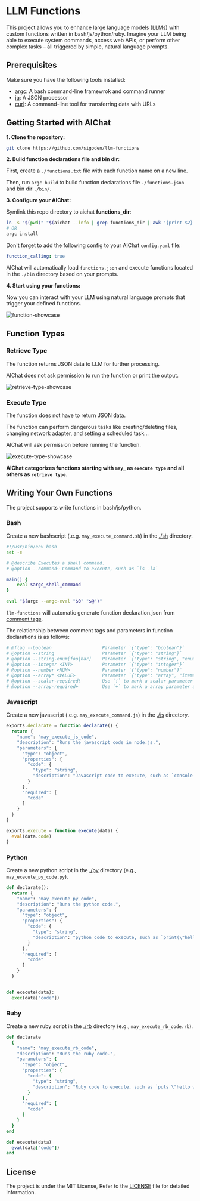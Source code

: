 # LLM Functions

This project allows you to enhance large language models (LLMs) with custom functions written in bash/js/python/ruby. Imagine your LLM being able to execute system commands, access web APIs, or perform other complex tasks – all triggered by simple, natural language prompts.

## Prerequisites

Make sure you have the following tools installed:

- [argc](https://github.com/sigoden/argc): A bash command-line framewrok and command runner
- [jq](https://github.com/jqlang/jq): A JSON processor
- [curl](https://curl.se): A command-line tool for transferring data with URLs 

## Getting Started with AIChat

**1. Clone the repository:**

```sh
git clone https://github.com/sigoden/llm-functions
```

**2. Build function declarations file and bin dir:**

First, create a `./functions.txt` file with each function name on a new line.

Then, run `argc build` to build function declarations file `./functions.json` and bin dir `./bin/`.

**3. Configure your AIChat:**

Symlink this repo directory to aichat **functions_dir**:

```sh
ln -s "$(pwd)" "$(aichat --info | grep functions_dir | awk '{print $2}')"
# OR
argc install
```

Don't forget to add the following config to your AIChat `config.yaml` file:

```yaml
function_calling: true
```

AIChat will automatically load `functions.json` and execute functions located in the `./bin` directory based on your prompts.

**4. Start using your functions:**

Now you can interact with your LLM using natural language prompts that trigger your defined functions.

![function-showcase](https://github.com/sigoden/llm-functions/assets/4012553/391867dd-577c-4aaa-9ff2-c9e67fb0f3a3)


## Function Types

### Retrieve Type

The function returns JSON data to LLM for further processing.

AIChat does not ask permission to run the function or print the output.

![retrieve-type-showcase](https://github.com/sigoden/llm-functions/assets/4012553/7e628834-9863-444a-bad8-7b51bfb18dff)

### Execute Type

The function does not have to return JSON data.

The function can perform dangerous tasks like creating/deleting files, changing network adapter, and setting a scheduled task...

AIChat will ask permission before running the function.

![execute-type-showcase](https://github.com/sigoden/llm-functions/assets/4012553/1dbc345f-daf9-4d65-a49f-3df8c7df1727)

**AIChat categorizes functions starting with `may_` as `execute type` and all others as `retrieve type`.**

## Writing Your Own Functions

The project supports write functions in bash/js/python.

### Bash

Create a new bashscript (.e.g. `may_execute_command.sh`) in the [./sh](./sh/) directory. 

```sh
#!/usr/bin/env bash
set -e

# @describe Executes a shell command.
# @option --command~ Command to execute, such as `ls -la`

main() {
    eval $argc_shell_command
}

eval "$(argc --argc-eval "$0" "$@")"
```

`llm-functions` will automatic generate function declaration.json from [comment tags](https://github.com/sigoden/argc?tab=readme-ov-file#comment-tags).

The relationship between comment tags and parameters in function declarations is as follows:

```sh
# @flag --boolean                   Parameter `{"type": "boolean"}`
# @option --string                  Parameter `{"type": "string"}`
# @option --string-enum[foo|bar]    Parameter `{"type": "string", "enum": ["foo", "bar"]}`
# @option --integer <INT>           Parameter `{"type": "integer"}`
# @option --number <NUM>            Parameter `{"type": "number"}`
# @option --array* <VALUE>          Parameter `{"type": "array", "items": {"type":"string"}}`
# @option --scalar-required!        Use `!` to mark a scalar parameter as required.
# @option --array-required+         Use `+` to mark a array parameter as required
```

### Javascript

Create a new javascript (.e.g. `may_execute_command.js`) in the [./js](./js/) directory. 

```js
exports.declarate = function declarate() {
  return {
    "name": "may_execute_js_code",
    "description": "Runs the javascript code in node.js.",
    "parameters": {
      "type": "object",
      "properties": {
        "code": {
          "type": "string",
          "description": "Javascript code to execute, such as `console.log(\"hello world\")`"
        }
      },
      "required": [
        "code"
      ]
    }
  }
}

exports.execute = function execute(data) {
  eval(data.code)
}

```

### Python

Create a new python script in the [./py](./py/) directory (e.g., `may_execute_py_code.py`).

```py
def declarate():
  return {
    "name": "may_execute_py_code",
    "description": "Runs the python code.",
    "parameters": {
      "type": "object",
      "properties": {
        "code": {
          "type": "string",
          "description": "python code to execute, such as `print(\"hello world\")`"
        }
      },
      "required": [
        "code"
      ]
    }
  }


def execute(data):
  exec(data["code"])
```

### Ruby

Create a new ruby script in the [./rb](./rb/) directory (e.g., `may_execute_rb_code.rb`).

```rb
def declarate
  {
    "name": "may_execute_rb_code",
    "description": "Runs the ruby code.",
    "parameters": {
      "type": "object",
      "properties": {
        "code": {
          "type": "string",
          "description": "Ruby code to execute, such as `puts \"hello world\"`"
        }
      },
      "required": [
        "code"
      ]
    }
  }
end

def execute(data)
  eval(data["code"])
end
```

## License

The project is under the MIT License, Refer to the [LICENSE](https://github.com/sigoden/llm-functions/blob/main/LICENSE) file for detailed information.